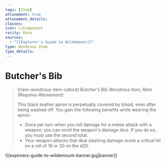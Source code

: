 ```yaml
---
tags: [Item]
attunement: true
attunement_details: 
classes: 
icon: LiComponent
rarity: Rare
sources:
  - "[[Explorer's Guide to Wildemount]]"
type: Wondrous Item
type_details: 
---
```

# Butcher's Bib
>[!rare-wondrous-item-callout] Butcher's Bib
>*Wondrous Item, Rare (Requires Attunement)*
>
>This black leather apron is perpetually covered by blood, even after being washed off. You gain the following benefits while wearing the apron:
>
>* Once per turn when you roll damage for a melee attack with a weapon, you can reroll the weapon's damage dice. If you do so, you must use the second total.
>* Your weapon attacks that deal slashing damage score a critical hit on a roll of 19 or 20 on the d20.

![[explorers-guide-to-wildemount-banner.jpg|banner]]
